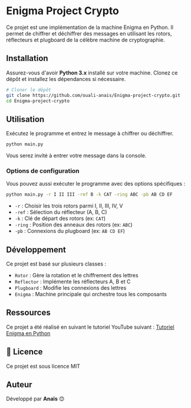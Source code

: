 # Enigma Project Crypto

Ce projet est une implémentation de la machine Enigma en Python. 
Il permet de chiffrer et déchiffrer des messages en utilisant les rotors, réflecteurs et plugboard de la célèbre machine de cryptographie.

## Installation

Assurez-vous d'avoir **Python 3.x** installé sur votre machine. Clonez ce dépôt et installez les dépendances si nécessaire.

```sh
# Cloner le dépôt
git clone https://github.com/ouali-anais/Enigma-project-crypto.git
cd Enigma-project-crypto
```

## Utilisation

Exécutez le programme et entrez le message à chiffrer ou déchiffrer.

```sh
python main.py
```

Vous serez invité à entrer votre message dans la console.

### Options de configuration
Vous pouvez aussi exécuter le programme avec des options spécifiques :

```sh
python main.py -r I II III -ref B -k CAT -ring ABC -pb AB CD EF
```

- `-r` : Choisir les trois rotors parmi I, II, III, IV, V
- `-ref` : Sélection du réflecteur (A, B, C)
- `-k` : Clé de départ des rotors (ex: `CAT`)
- `-ring` : Position des anneaux des rotors (ex: `ABC`)
- `-pb` : Connexions du plugboard (ex: `AB CD EF`)

## Développement

Ce projet est basé sur plusieurs classes :

- `Rotor` : Gère la rotation et le chiffrement des lettres
- `Reflector` : Implémente les réflecteurs A, B et C
- `Plugboard` : Modifie les connexions des lettres
- `Enigma` : Machine principale qui orchestre tous les composants

## Ressources

Ce projet a été réalisé en suivant le tutoriel YouTube suivant : [Tutoriel Enigma en Python](https://www.youtube.com/watch?v=sbm2dmkmqgQ&t=2s)

## 📜 Licence

Ce projet est sous licence MIT 

## Auteur

Développé par **Anaïs** 😊



